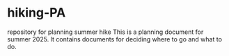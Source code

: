 # hiking-PA
 repository for planning summer hike
This is a planning document for summer 2025.
It contains documents for deciding where to go and what to do.